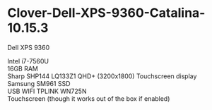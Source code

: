# Clover-Dell-XPS-9360-Catalina-10.15.3

Dell XPS 9360

Intel i7-7560U<br/>
16GB RAM<br/>
Sharp SHP144 LQ133Z1 QHD+ (3200x1800) Touchscreen display<br/>
Samsung SM961 SSD<br/>
USB WIFI TPLINK WN725N<br/>
Touchscreen (though it works out of the box if enabled)<br/>
